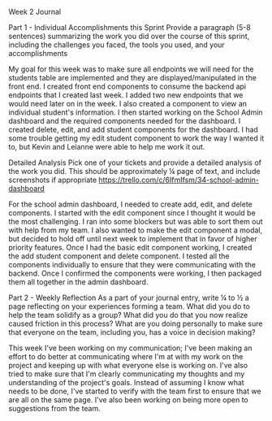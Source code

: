 Week 2 Journal

Part 1 - Individual Accomplishments this Sprint
Provide a paragraph (5-8 sentences) summarizing the work you did over the course of this sprint, including the challenges you faced, the tools you used, and your accomplishments

My goal for this week was to make sure all endpoints we will need for the students table are implemented and they are displayed/manipulated in the front end. I created front end components to consume the backend api endpoints that I created last week. I added two new endpoints that we would need later on in the week. I also created a component to view an individual student's information. I then started working on the School Admin dashboard and the required components needed for the dashboard. I created delete, edit, and add student components for the dashboard. I had some trouble getting my edit student component to work the way I wanted it to, but Kevin and Leianne were able to help me work it out. 



Detailed Analysis
Pick one of your tickets and provide a detailed analysis of the work you did. This should be approximately ¼ page of text, and include screenshots if appropriate
https://trello.com/c/6IfmIfsm/34-school-admin-dashboard

For the school admin dashboard, I needed to create add, edit, and delete components. I started with the edit component since I thought it would be the most challenging. I ran into some blockers but was able to sort them out with help from my team. I also wanted to make the edit component a modal, but decided to hold off until next week to implement that in favor of higher priority features. Once I had the basic edit component working, I created the add student component and delete component. I tested all the components individually to ensure that they were communicating with the backend. Once I confirmed the components were working, I then packaged them all together in the admin dashboard. 




Part 2 - Weekly Reflection
As a part of your journal entry, write ¼ to ½ a page reflecting on your experiences forming a team. What did you do to help the team solidify as a group? What did you do that you now realize caused friction in this process? What are you doing personally to make sure that everyone on the team, including you, has a voice in decision making?

This week I've been working on my communication; I've been making an effort to do better at communicating where I'm at with my work on the project and keeping up with what everyone else is working on. I've also tried to make sure that I'm clearly communicating my thoughts and my understanding of the project's goals. Instead of assuming I know what needs to be done, I've started to verify with the team first to ensure that we are all on the same page. I've also been working on being more open to suggestions from the team.